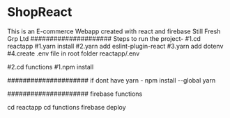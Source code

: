 # ShopReact
 This is an E-commerce Webapp created with react and firebase 
Still Fresh Grp Ltd
#####################
Steps to run the project-
#1.cd reactapp
    #1.yarn install
    #2.yarn add eslint-plugin-react
    #3.yarn add dotenv
    #4.create .env file in root folder reactapp/.env
    
#2.cd functions 
    #1.npm install



#####################
if dont have yarn -   npm install --global yarn


#####################
firebase functions 

cd reactapp
    cd functions
        firebase deploy 